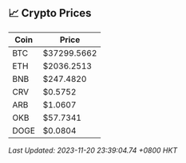 ## 📈 Crypto Prices

| Coin | Price |
| ---- | ----- |
| BTC | $37299.5662 |
| ETH | $2036.2513 |
| BNB | $247.4820 |
| CRV | $0.5752 |
| ARB | $1.0607 |
| OKB | $57.7341 |
| DOGE | $0.0804 |

_Last Updated: 2023-11-20 23:39:04.74 +0800 HKT_